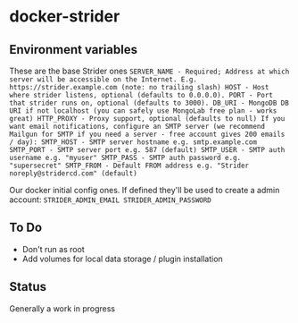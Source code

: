 # docker-strider

## Environment variables


These are the base Strider ones
``
SERVER_NAME - Required; Address at which server will be accessible on the Internet. E.g. https://strider.example.com (note: no trailing slash)
HOST - Host where strider listens, optional (defaults to 0.0.0.0).
PORT - Port that strider runs on, optional (defaults to 3000).
DB_URI - MongoDB DB URI if not localhost (you can safely use MongoLab free plan - works great)
HTTP_PROXY - Proxy support, optional (defaults to null)
If you want email notifications, configure an SMTP server (we recommend Mailgun for SMTP if you need a server - free account gives 200 emails / day):
SMTP_HOST - SMTP server hostname e.g. smtp.example.com
SMTP_PORT - SMTP server port e.g. 587 (default)
SMTP_USER - SMTP auth username e.g. "myuser"
SMTP_PASS - SMTP auth password e.g. "supersecret"
SMTP_FROM - Default FROM address e.g. "Strider noreply@stridercd.com" (default)
``

Our docker initial config ones. If defined they'll be used to create a admin account:
``
STRIDER_ADMIN_EMAIL
STRIDER_ADMIN_PASSWORD
``

## To Do

- Don't run as root
- Add volumes for local data storage / plugin installation

## Status

Generally a work in progress
